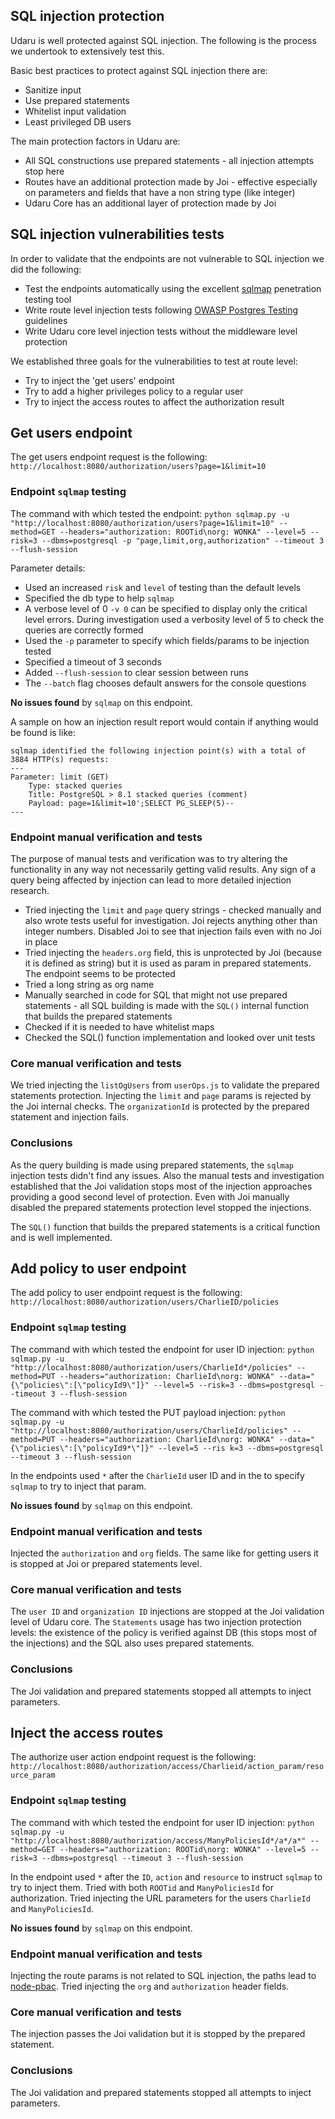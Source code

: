 ## SQL injection protection

Udaru is well protected against SQL injection. The following is the process we undertook to extensively test this.

Basic best practices to protect against SQL injection there are:
-   Sanitize input
-   Use prepared statements
-   Whitelist input validation
-   Least privileged DB users

The main protection factors in Udaru are:
-   All SQL constructions use prepared statements - all injection attempts stop here
-   Routes have an additional protection made by Joi - effective especially on parameters and fields that have a non string type (like integer)
-   Udaru Core has an additional layer of protection made by Joi

## SQL injection vulnerabilities tests

In order to validate that the endpoints are not vulnerable to SQL injection we did the following:
-   Test the endpoints automatically using the excellent [sqlmap](sqlmap.org) penetration testing tool
-   Write route level injection tests following [OWASP Postgres Testing][] guidelines
-   Write Udaru core level injection tests without the middleware level protection

We established three goals for the vulnerabilities to test at route level:
-   Try to inject the 'get users' endpoint
-   Try to add a higher privileges policy to a regular user
-   Try to inject the access routes to affect the authorization result

## Get users endpoint

The get users endpoint request is the following:
`http://localhost:8080/authorization/users?page=1&limit=10`

### Endpoint `sqlmap` testing

The command with which tested the endpoint:
`python sqlmap.py -u "http://localhost:8080/authorization/users?page=1&limit=10" --method=GET --headers="authorization: ROOTid\norg: WONKA" --level=5 --risk=3 --dbms=postgresql -p "page,limit,org,authorization" --timeout 3 --flush-session`

Parameter details:
-   Used an increased `risk` and `level` of testing than the default levels
-   Specified the db type to help `sqlmap`
-   A verbose level of 0 `-v 0` can be specified to display only the critical level errors. During investigation used a verbosity level of 5 to check the queries are correctly formed
-   Used the `-p` parameter to specify which fields/params to be injection tested
-   Specified a timeout of 3 seconds
-   Added `--flush-session` to clear session between runs
-   The `--batch` flag chooses default answers for the console questions

**No issues found** by `sqlmap` on this endpoint.

A sample on how an injection result report would contain if anything would be found is like:
```
sqlmap identified the following injection point(s) with a total of 3884 HTTP(s) requests:
---
Parameter: limit (GET)
    Type: stacked queries
    Title: PostgreSQL > 8.1 stacked queries (comment)
    Payload: page=1&limit=10';SELECT PG_SLEEP(5)--
---
```

### Endpoint manual verification and tests

The purpose of manual tests and verification was to try altering the functionality in any way not necessarily getting valid results. Any sign of a query being affected by injection can lead to more detailed injection research.

-   Tried injecting the `limit` and `page` query strings - checked manually and also wrote tests useful for investigation. Joi rejects anything other than integer numbers. Disabled Joi to see that injection fails even with no Joi in place
-   Tried injecting the `headers.org` field, this is unprotected by Joi (because it is defined as string) but it is used as param in prepared statements. The endpoint seems to be protected
-   Tried a long string as org name
-   Manually searched in code for SQL that might not use prepared statements - all SQL building is made with the `SQL()` internal function that builds the prepared statements
-   Checked if it is needed to have whitelist maps
-   Checked the SQL() function implementation and looked over unit tests

### Core manual verification and tests

We tried injecting the `listOgUsers` from `userOps.js` to validate the prepared statements protection. Injecting the `limit` and `page` params is rejected by the Joi internal checks. The `organizationId` is protected by the prepared statement and injection fails.

### Conclusions

As the query building is made using prepared statements, the `sqlmap` injection tests didn't find any issues. Also the manual tests and investigation established that the Joi validation stops most of the injection approaches providing a good second level of protection. Even with Joi manually disabled the prepared statements protection level stopped the injections.

The `SQL()` function that builds the prepared statements is a critical function and is well implemented.

## Add policy to user endpoint

The add policy to user endpoint request is the following:
`http://localhost:8080/authorization/users/CharlieID/policies`

### Endpoint `sqlmap` testing

The command with which tested the endpoint for user ID injection:
`python sqlmap.py -u "http://localhost:8080/authorization/users/CharlieId*/policies" --method=PUT --headers="authorization: CharlieId\norg: WONKA" --data="{\"policies\":[\"policyId9\"]}" --level=5 --risk=3 --dbms=postgresql --timeout 3 --flush-session`

The command with which tested the PUT payload injection:
`python sqlmap.py -u "http://localhost:8080/authorization/users/CharlieId/policies" --method=PUT --headers="authorization: CharlieId\norg: WONKA" --data="{\"policies\":[\"policyId9*\"]}" --level=5 --ris
k=3 --dbms=postgresql --timeout 3 --flush-session`

In the endpoints used `*` after the `CharlieId` user ID and in the to specify `sqlmap` to try to inject that param.

**No issues found** by `sqlmap` on this endpoint.

### Endpoint manual verification and tests

Injected the `authorization` and `org` fields. The same like for getting users it is stopped at Joi or prepared statements level.

### Core manual verification and tests

The `user ID` and `organization ID` injections are stopped at the Joi validation level of Udaru core. The `Statements` usage has two injection protection levels: the existence of the policy is verified against DB (this stops most of the injections) and the SQL also uses prepared statements.

### Conclusions

The Joi validation and prepared statements stopped all attempts to inject parameters.

## Inject the access routes

The authorize user action endpoint request is the following:
`http://localhost:8080/authorization/access/Charlieid/action_param/resource_param`

### Endpoint `sqlmap` testing

The command with which tested the endpoint for user ID injection:
`python sqlmap.py -u "http://localhost:8080/authorization/access/ManyPoliciesId*/a*/a*" --method=GET --headers="authorization: ROOTid\norg: WONKA" --level=5 --risk=3 --dbms=postgresql --timeout 3 --flush-session`

In the endpoint used `*` after the `ID`, `action` and `resource` to instruct `sqlmap` to try to inject them. Tried with both `ROOTid` and `ManyPoliciesId` for authorization. Tried injecting the URL parameters for the users `CharlieId` and `ManyPoliciesId`.

**No issues found** by `sqlmap` on this endpoint.

### Endpoint manual verification and tests

Injecting the route params is not related to SQL injection, the paths lead to [node-pbac][]. Tried injecting the `org` and `authorization` header fields.

### Core manual verification and tests

The injection passes the Joi validation but it is stopped by the prepared statement.

### Conclusions

The Joi validation and prepared statements stopped all attempts to inject parameters.

[node-pbac]: https://github.com/monken/node-pbac
[OWASP Postgres Testing]: https://www.owasp.org/index.php/OWASP_Backend_Security_Project_Testing_PostgreSQL
